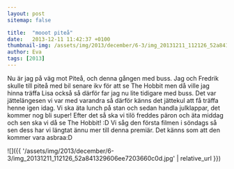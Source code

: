 ```yaml
---
layout: post
sitemap: false

title:  "mooot piteå"
date:   2013-12-11 11:42:37 +0100
thumbnail-img: /assets/img/2013/december/6-3/img_20131211_112126_52a841329606ee7203660c0d.jpg
author: Eva
tags: [2013]
---
```


Nu är jag på väg mot Piteå, och denna gången med buss. Jag och Fredrik skulle till piteå med bil senare ikv för att se The Hobbit men då ville jag hinna träffa Lisa också så därför far jag nu lite tidigare med buss. Det var jättelängesen vi var med varandra så därför känns det jättekul att få träffa henne igen idag. Vi ska äta lunch på stan och sedan handla julklappar, det kommer nog bli super! Efter det så ska vi tilö freddes päron och äta middag och sen ska vi då se The Hobbit! :D Vi såg den första filmen i söndags så sen dess har vi längtat ännu mer till denna premiär. Det känns som att den kommer vara asbraa:D

![]({{ '/assets/img/2013/december/6-3/img_20131211_112126_52a841329606ee7203660c0d.jpg'  | relative_url }})

